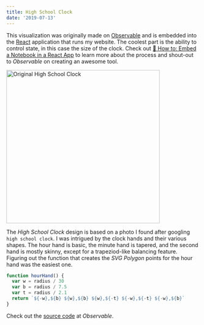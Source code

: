 ```yaml
---
title: High School Clock
date: '2019-07-13'
---
```


This visualization was originally made on [Observable](https://observablehq.com) and is embedded into the [React](https://reactjs.org) application that runs my website. The coolest part is the ability to control state, in this case the size of the clock. Check out [🤔 How to: Embed a Notebook in a React App](https://observablehq.com/@observablehq/how-to-embed-a-notebook-in-a-react-app) to learn more about the process and shout-out to _Observable_ on creating an awesome tool.

<div class='center'>
  <img width='400' src="https://observable-notebooks.s3-us-west-1.amazonaws.com/high-school-clock/clock.jpg" alt="Original High School Clock">
</div>

The _High School Clock_ design is based on a photo I found after googling `high school clock`. I was intrigued by the clock hands and their various shapes. The hour hand is basic, the minute hand is tapered, and the second hand is mostly skinny, except for a trapeziod-like balancing feature. Figuring out the function that creates the _SVG Polygon_ points for the hour hand was the easiest one.

```js
function hourHand() {
  var w = radius / 30
  var b = radius / 7.5
  var t = radius / 2.1
  return `${-w},${b} ${w},${b} ${w},${-t} ${-w},${-t} ${-w},${b}`
}
```

Check out the [source code](https://observablehq.com/@benjaminadk/high-school-clock) at _Observable_.
